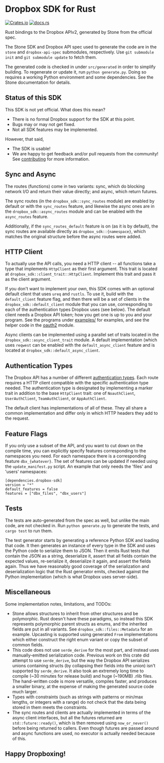 # Dropbox SDK for Rust

[![Crates.io](https://img.shields.io/crates/v/dropbox-sdk)](https://crates.io/crates/dropbox-sdk)
[![docs.rs](https://docs.rs/dropbox-sdk/badge.svg)](https://docs.rs/dropbox-sdk/)

Rust bindings to the Dropbox APIv2, generated by Stone from the official spec.

The Stone SDK and Dropbox API spec used to generate the code are in the `stone`
and `dropbox-api-spec` submodules, respectively. Use `git submodule init` and
`git submodule update` to fetch them.

The generated code is checked in under `src/generated` in order to simplify
building. To regenerate or update it, run `python generate.py`.  Doing so
requires a working Python environment and some dependencies. See the Stone
documentation for details.

## Status of this SDK

This SDK is not yet official. What does this mean?
* There is no formal Dropbox support for the SDK at this point.
* Bugs may or may not get fixed.
* Not all SDK features may be implemented.

However, that said,
* The SDK is usable!
* We are happy to get feedback and/or pull requests from the community! See
[contributing](CONTRIBUTING.md) for more information.

## Sync and Async

The routes (functions) come in two variants: sync, which do blocking network
I/O and return their value directly; and async, which return futures.

The sync routes (in the `dropbox_sdk::sync_routes` module) are enabled by
default or with the `sync_routes` feature, and likewise the async ones are
in the `dropbox_sdk::async_routes` module and can be enabled with the
`async_routes` feature.

Additionally, if the `sync_routes_default` feature is on (as it is by
default), the sync routes are available directly as `dropbox_sdk::{namespace}`,
which matches the original structure before the async routes were added.

## HTTP Client

To actually use the API calls, you need a HTTP client -- all functions take a
type that implements `HttpClient` as their first argument.  This trait is
located at `dropbox_sdk::client_trait::HttpClient`. Implement this trait and
pass it as the client argument.

If you don't want to implement your own, this SDK comes with an optional
default client that uses `ureq` and `rustls`.  To use it, build with the
`default_client` feature flag, and then there will be a set of clients in the
`dropbox_sdk::default_client` module that you can use, corresponding to each of
the authentication types Dropbox uses (see below). The default client needs a
Dropbox API token; how you get one is up to you and your program. See the
programs under [examples/](examples/) for examples, and see the helper code in
the [oauth2](src/oauth2.rs) module.

Async clients can be implemented using a parallel set of traits located in the
`dropbox_sdk::async_client_trait` module. A default implementation (which uses
`reqwest` can be enabled with the `default_async_client` feature and is located
at `dropbox_sdk::default_async_client`.

## Authentication Types

The Dropbox API has a number of different [authentication types]. Each route
requires a HTTP client compatible with the specific authentication type needed.
The authentication type is designated by implementing a marker trait in
addition to the base `HttpClient` trait: one of `NoauthClient`,
`UserAuthClient`, `TeamAuthClient`, or `AppAuthClient`.

The default client has implementations of all of these. They all share a common
implementation and differ only in which HTTP headers they add to the request.

[authentication types]: https://www.dropbox.com/developers/reference/auth-types

## Feature Flags

If you only use a subset of the API, and you want to cut down on the compile
time, you can explicitly specify features corresponding to the namespaces you
need. For each namespace there is a corresponding feature `dbx_{whatever}`. The
set of features can be updated if needed using the `update_manifest.py` script.
An example that only needs the 'files' and 'users' namespaces:
```
[dependencies.dropbox-sdk]
version = "*"
default_features = false
features = ["dbx_files", "dbx_users"]
```

## Tests

The tests are auto-generated from the spec as well, but unlike the main code,
are not checked in. Run `python generate.py` to generate the tests, and `cargo
test` to run them.

The test generator starts by generating a reference Python SDK and loading that
code. It then generates an instance of every type in the SDK and uses the
Python code to serialize them to JSON. Then it emits Rust tests that contain
the JSON as a string, deserialize it, assert that all fields contain the
expected values, re-serialize it, deserialize it again, and assert the fields
again. Thus we have reasonably good coverage of the serialization and
deserialization logic that the Rust generator emits, checked against the Python
implementation (which is what Dropbox uses server-side).

## Miscellaneous

Some implementation notes, limitations, and TODOs:
 * Stone allows structures to inherit from other structures and be polymorphic.
   Rust doesn't have these paradigms, so instead this SDK represents
   polymorphic parent structs as enums, and the inherited fields are put in all
   variants.  See `dropbox_sdk::files::Metadata` for an example. Upcasting is
   supported using generated `From` implementations which either construct the
   right enum variant or copy the subset of common fields.
 * This code does not use `serde_derive` for the most part, and instead uses
   manually-emitted serialization code. Previous work on this crate did attempt
   to use `serde_derive`, but the way the Dropbox API serializes unions
   containing structs (by collapsing their fields into the union) isn't
   supported by `serde_derive`. It also took an extremely long time to compile
   (~30 minutes for release build) and huge (~190MB) .rlib files. The
   hand-written code is more versatile, compiles faster, and produces a smaller
   binary, at the expense of making the generated source code much larger.
 * Types with constraints (such as strings with patterns or min/max lengths, or
   integers with a range) do not check that the data being stored in them meets
   the constraints.
 * The sync routes and clients are actually implemented in terms of the async
   client interfaces, but all the futures returned are `std::future::ready()`,
   which is then removed using `now_or_never()` before being returned to
   callers. Even though futures are passed around and async functions are used,
   no executor is actually needed because of this.

## Happy Dropboxing!

